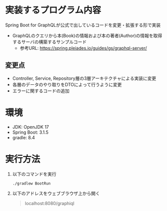 # 実装するプログラム内容
Spring Boot for GraphQLが公式で出しているコードを変更・拡張する形で実装
- GraphQLのクエリから本(Book)の情報および本の著者(Author)の情報を取得するサーバの構築するサンプルコード
    - 参考URL: https://spring.pleiades.io/guides/gs/graphql-server/
## 変更点
- Controller, Service, Repository層の3層アーキテクチャによる実装に変更
- 各層のデータのやり取りをDTOによって行うように変更
- エラーに関するコードの追加

# 環境
- JDK: OpenJDK 17
- Spring Boot: 3.1.5
- gradle: 8.4

# 実行方法
1. 以下のコマンドを実行
    ~~~shell
    ./gradlew BootRun
    ~~~
2. 以下のアドレスをウェブブラウザ上から開く
    > localhost:8080/graphiql
